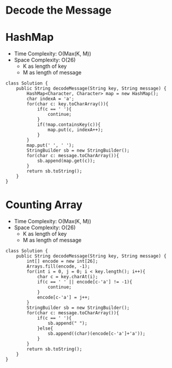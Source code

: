 # Decode the Message
# HashMap
* Time Complexity: O(Max(K, M))
* Space Complexity: O(26)
	* K as length of key
	* M as length of message
```
class Solution {
    public String decodeMessage(String key, String message) {
        HashMap<Character, Character> map = new HashMap();
        char indexA = 'a';
        for(char c: key.toCharArray()){
            if(c == ' '){
                continue;
            }
            if(!map.containsKey(c)){
                map.put(c, indexA++);
            }
        }
        map.put(' ', ' ');
        StringBuilder sb = new StringBuilder();
        for(char c: message.toCharArray()){
            sb.append(map.get(c));
        }
        return sb.toString();
    }
}
```
# Counting Array
* Time Complexity: O(Max(K, M))
* Space Complexity: O(26)
	* K as length of key
	* M as length of message
```
class Solution {
    public String decodeMessage(String key, String message) {
        int[] encode = new int[26];
        Arrays.fill(encode, -1);
        for(int i = 0, j = 0; i < key.length(); i++){
            char c = key.charAt(i);
            if(c == ' ' || encode[c-'a'] != -1){
                continue;
            }
            encode[c-'a'] = j++;
        }
        StringBuilder sb = new StringBuilder();
        for(char c: message.toCharArray()){
            if(c == ' '){
                sb.append(" ");
            }else{
                sb.append((char)(encode[c-'a']+'a'));
            }
        }
        return sb.toString();
    }
}
```